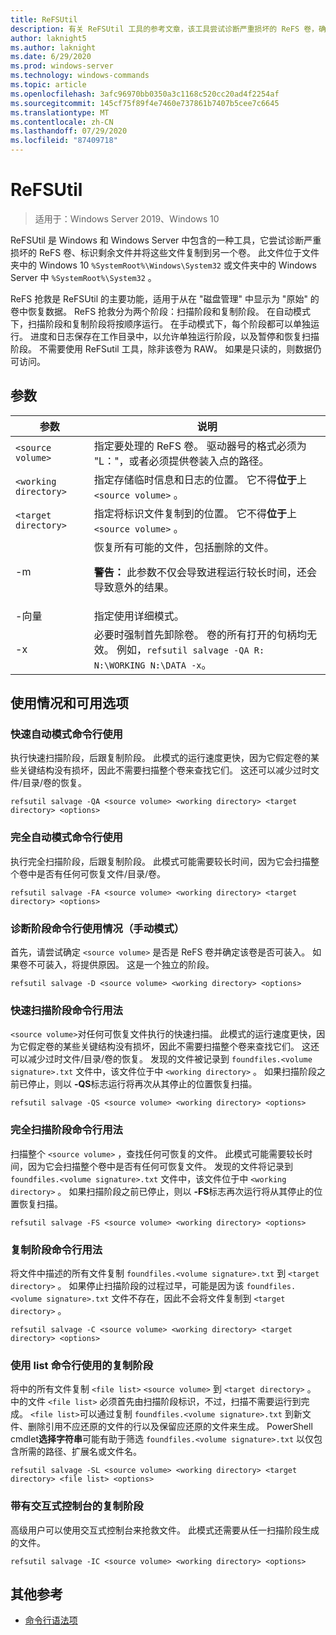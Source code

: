 ```yaml
---
title: ReFSUtil
description: 有关 ReFSUtil 工具的参考文章，该工具尝试诊断严重损坏的 ReFS 卷，确定剩余文件，并将这些文件复制到另一个卷。
author: laknight5
ms.author: laknight
ms.date: 6/29/2020
ms.prod: windows-server
ms.technology: windows-commands
ms.topic: article
ms.openlocfilehash: 3afc96970bb0350a3c1168c520cc20ad4f2254af
ms.sourcegitcommit: 145cf75f89f4e7460e737861b7407b5cee7c6645
ms.translationtype: MT
ms.contentlocale: zh-CN
ms.lasthandoff: 07/29/2020
ms.locfileid: "87409718"
---
```

# <a name="refsutil"></a>ReFSUtil

> 适用于：Windows Server 2019、Windows 10

ReFSUtil 是 Windows 和 Windows Server 中包含的一种工具，它尝试诊断严重损坏的 ReFS 卷、标识剩余文件并将这些文件复制到另一个卷。 此文件位于文件夹中的 Windows 10 `%SystemRoot%\Windows\System32` 或文件夹中的 Windows Server 中 `%SystemRoot%\System32` 。

ReFS 抢救是 ReFSUtil 的主要功能，适用于从在 "磁盘管理" 中显示为 "原始" 的卷中恢复数据。 ReFS 抢救分为两个阶段：扫描阶段和复制阶段。 在自动模式下，扫描阶段和复制阶段将按顺序运行。 在手动模式下，每个阶段都可以单独运行。 进度和日志保存在工作目录中，以允许单独运行阶段，以及暂停和恢复扫描阶段。 不需要使用 ReFSutil 工具，除非该卷为 RAW。 如果是只读的，则数据仍可访问。

## <a name="parameters"></a>参数

| 参数 | 说明 |
|--|--|
| `<source volume>` | 指定要处理的 ReFS 卷。 驱动器号的格式必须为 "L："，或者必须提供卷装入点的路径。 |
| `<working directory>` | 指定存储临时信息和日志的位置。 它不得**位于**上 `<source volume>` 。 |
| `<target directory>` | 指定将标识文件复制到的位置。 它不得**位于**上 `<source volume>` 。 |
| \-m | 恢复所有可能的文件，包括删除的文件。<p>**警告：** 此参数不仅会导致进程运行较长时间，还会导致意外的结果。 |
| \-向量 | 指定使用详细模式。 |
| \-x | 必要时强制首先卸除卷。 卷的所有打开的句柄均无效。 例如，`refsutil salvage -QA R: N:\WORKING N:\DATA -x`。 |

## <a name="usage-and-available-options"></a>使用情况和可用选项

### <a name="quick-automatic-mode-command-line-usage"></a>快速自动模式命令行使用

执行快速扫描阶段，后跟复制阶段。 此模式的运行速度更快，因为它假定卷的某些关键结构没有损坏，因此不需要扫描整个卷来查找它们。 这还可以减少过时文件/目录/卷的恢复。

```
refsutil salvage -QA <source volume> <working directory> <target directory> <options>
```

### <a name="full-automatic-mode-command-line-usage"></a>完全自动模式命令行使用

执行完全扫描阶段，后跟复制阶段。 此模式可能需要较长时间，因为它会扫描整个卷中是否有任何可恢复文件/目录/卷。

```
refsutil salvage -FA <source volume> <working directory> <target directory> <options>
```

### <a name="diagnose-phase-command-line-usage-manual-mode"></a>诊断阶段命令行使用情况（手动模式）

首先，请尝试确定 `<source volume>` 是否是 ReFS 卷并确定该卷是否可装入。 如果卷不可装入，将提供原因。 这是一个独立的阶段。

```
refsutil salvage -D <source volume> <working directory> <options>
```

### <a name="quick-scan-phase-command-line-usage"></a>快速扫描阶段命令行用法

`<source volume>`对任何可恢复文件执行的快速扫描。 此模式的运行速度更快，因为它假定卷的某些关键结构没有损坏，因此不需要扫描整个卷来查找它们。 这还可以减少过时文件/目录/卷的恢复。 发现的文件被记录到 `foundfiles.<volume signature>.txt` 文件中，该文件位于中 `<working directory>` 。 如果扫描阶段之前已停止，则以 **-QS**标志运行将再次从其停止的位置恢复扫描。

```
refsutil salvage -QS <source volume> <working directory> <options>
```

### <a name="full-scan-phase-command-line-usage"></a>完全扫描阶段命令行用法

扫描整个 `<source volume>` ，查找任何可恢复的文件。 此模式可能需要较长时间，因为它会扫描整个卷中是否有任何可恢复文件。 发现的文件将记录到 `foundfiles.<volume signature>.txt` 文件中，该文件位于中 `<working directory>` 。 如果扫描阶段之前已停止，则以 **-FS**标志再次运行将从其停止的位置恢复扫描。

```
refsutil salvage -FS <source volume> <working directory> <options>
```

### <a name="copy-phase-command-line-usage"></a>复制阶段命令行用法

将文件中描述的所有文件复制 `foundfiles.<volume signature>.txt` 到 `<target directory>` 。 如果停止扫描阶段的过程过早，可能是因为该 `foundfiles.<volume signature>.txt` 文件不存在，因此不会将文件复制到 `<target directory>` 。

```
refsutil salvage -C <source volume> <working directory> <target directory> <options>
```

### <a name="copy-phase-with-list-command-line-usage"></a>使用 list 命令行使用的复制阶段

将中的所有文件复制 `<file list>` `<source volume>` 到 `<target directory>` 。 中的文件 `<file list>` 必须首先由扫描阶段标识，不过，扫描不需要运行到完成。 `<file list>`可以通过复制 `foundfiles.<volume signature>.txt` 到新文件、删除引用不应还原的文件的行以及保留应还原的文件来生成。 PowerShell cmdlet**选择字符串**可能有助于筛选 `foundfiles.<volume signature>.txt` 以仅包含所需的路径、扩展名或文件名。

```
refsutil salvage -SL <source volume> <working directory> <target directory> <file list> <options>
```

### <a name="copy-phase-with-interactive-console"></a>带有交互式控制台的复制阶段

高级用户可以使用交互式控制台来抢救文件。 此模式还需要从任一扫描阶段生成的文件。

```
refsutil salvage -IC <source volume> <working directory> <options>
```

## <a name="additional-references"></a>其他参考

- [命令行语法项](command-line-syntax-key.md)
